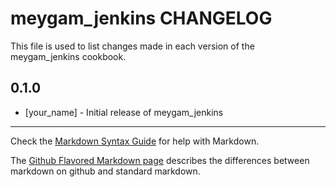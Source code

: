 meygam_jenkins CHANGELOG
========================

This file is used to list changes made in each version of the meygam_jenkins cookbook.

0.1.0
-----
- [your_name] - Initial release of meygam_jenkins

- - -
Check the [Markdown Syntax Guide](http://daringfireball.net/projects/markdown/syntax) for help with Markdown.

The [Github Flavored Markdown page](http://github.github.com/github-flavored-markdown/) describes the differences between markdown on github and standard markdown.
